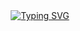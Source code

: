 <div align="center">
     <div>
        <a href="http://billchou.ysepan.com/"><img src="https://readme-typing-svg.demolab.com?font=Fira+Code&pause=1000&random=false&width=600&separator=%3C&lines=Welcome+to+billchou's+GitHub+homepage%3CI'm a bricklayer who doesn't take my job seriously" alt="Typing SVG" /></a>
    </div>
